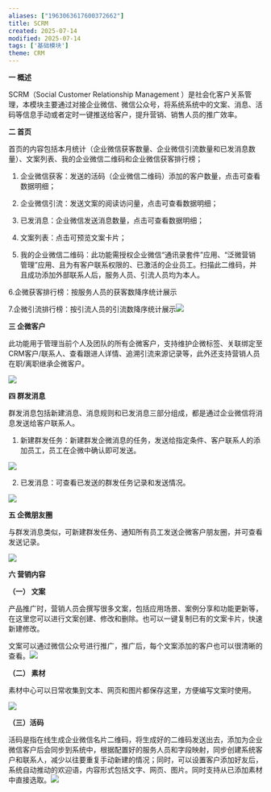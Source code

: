 ```yaml
---
aliases: ["1963063617600372662"]
title: SCRM
created: 2025-07-14
modified: 2025-07-14
tags: ['基础模块']
theme: CRM
---
```


**一 概述**

SCRM（Social Customer Relationship Management ）是社会化客户关系管理，本模块主要通过对接企业微信、微信公众号，将系统系统中的文案、消息、活码等信息手动或者定时一键推送给客户，提升营销、销售人员的推广效率。

**二 首页**

首页的内容包括本月统计（企业微信获客数量、企业微信引流数量和已发消息数量）、文案列表、我的企业微信二维码和企业微信获客排行榜；

1. 企业微信获客：发送的活码（企业微信二维码）添加的客户数量，点击可查看数据明细；

2. 企业微信引流：发送文案的阅读访问量，点击可查看数据明细；

3. 已发消息：企业微信发送消息数量，点击可查看数据明细；

4. 文案列表：点击可预览文案卡片；

5. 我的企业微信二维码：此功能需授权企业微信“通讯录套件”应用、“泛微营销管理”应用、且为有客户联系权限的、已激活的企业员工。扫描此二维码，并且成功添加外部联系人后，服务人员、引流人员均为本人。

6.企微获客排行榜：按服务人员的获客数降序统计展示

7.企微引流排行榜：按引流人员的引流数降序统计展示![](31f7fbf33768690219e467249ff1faba.jpg)

**三 企微客户**

此功能用于管理当前个人及团队的所有企微客户，支持维护企微标签、关联绑定至CRM客户/联系人、查看跟进人详情、追溯引流来源记录等，此外还支持营销人员在职/离职继承企微客户。

![](b4cfe21a3b25b22bb47f5d87ff37620f.jpg)

**四 群发消息**

群发消息包括新建消息、消息规则和已发消息三部分组成，都是通过企业微信将消息发送给客户联系人。

1. 新建群发任务：新建群发企微消息的任务，发送给指定条件、客户联系人的添加员工，员工在企微中确认即可发送。

![](d7b77807da4e3b07844f8e36e9e2a50d.jpg)

2. 已发消息：可查看已发送的群发任务记录和发送情况。

![](af3978065b22bfc6579afea8312c337d.jpg)

**五 企微朋友圈**

与群发消息类似，可新建群发任务、通知所有员工发送企微客户朋友圈，并可查看发送记录。

![](cc25486aeba2ccfe94880b0d0c0c0122.jpg)

**六 营销内容**

**（一） 文案**

产品推广时，营销人员会撰写很多文案，包括应用场景、案例分享和功能更新等，在这里您可以进行文案创建、修改和删除。也可以一键复制已有的文案卡片，快速新建修改。

文案可以通过微信公众号进行推广，推广后，每个文案添加的客户也可以很清晰的查看。![](23ad840f422cb6097c2f4245eed878e6.jpg)

**（二） 素材**

素材中心可以日常收集到文本、网页和图片都保存这里，方便编写文案时使用。

![](0268017d2fd78294180fe256f8bc868b.jpg)

**（三）活码**

活码是指在线生成企业微信名片二维码，将生成好的二维码发送出去，添加为企业微信客户后会同步到系统中，根据配置好的服务人员和字段映射，同步创建系统客户和联系人，减少以往要重复手动新建的情况；同时，可以设置客户添加好友后，系统自动推动的欢迎语，内容形式包括文字、网页、图片。同时支持从已添加素材中直接选取。![](10af578f4f45c24a983cb2a1ff6b7fe5.jpg)